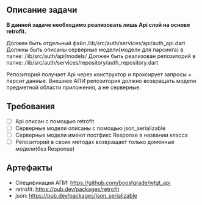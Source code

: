 ## Описание задачи

**В данной задаче необходимо реализовать лишь Api слой на основе retrofit.**

Должен быть отдельный файл /lib/src/auth/services/api/auth_api.dart
Должны быть описаны серверные модели(модели для парсинга) в папке: /lib/src/auth/api/models/
Должен быть реализован репозиторий в папке:
/lib/src/auth/services/repository/auth_repository.dart

Репозиторий получает Api через конструктор и проксирует запросы + парсит данные. Внешнее АПИ репозитория должно возвращать модели предметной области приложения, а не серверные.


## Требования

* [ ] Api описан с помощью retrofit
* [ ] Серверные модели описаны с помощью json_serializable
* [ ] Серверные модели имеют постфикс Response в названии класса
* [ ] Репозиторий в своих методах возвращает только доменные модели(без Response)

## Артефакты

- Спецификация АПИ: https://github.com/boostgrade/wtgt_api
- retrofit: https://pub.dev/packages/retrofit
- json: https://pub.dev/packages/json_serializable

 